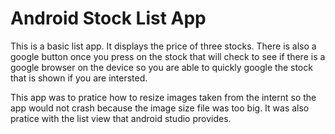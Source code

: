 # Android Stock List App
This is a basic list app. It displays the price of three stocks.
There is also a google button once you press on the stock that 
will check to see if there is a google browser on the device so
you are able to quickly google the stock that is shown if you are
intersted.


This app was to pratice how to resize images taken from the internt 
so the app would not crash because the image size file was too big.
It was also pratice with the list view that android studio provides. 
